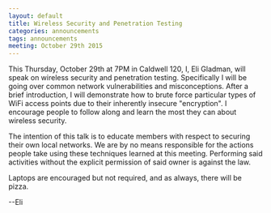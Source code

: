 ```yaml
---
layout: default
title: Wireless Security and Penetration Testing
categories: announcements
tags: announcements
meeting: October 29th 2015
---
```


This Thursday, October 29th at 7PM in Caldwell 120, I, Eli Gladman, will speak on wireless security and penetration testing. Specifically I will be going over common network vulnerabilities and misconceptions. After a brief introduction, I will demonstrate how to brute force particular types of WiFi access points due to their inherently insecure "encryption". I encourage people to follow along and learn the most they can about wireless security.

The intention of this talk is to educate members with respect to securing their own local networks. We are by no means responsible for the actions people take using these techniques learned at this meeting. Performing said activities without the explicit permission of said owner is against the law.

Laptops are encouraged but not required, and as always, there will be pizza.

--Eli
